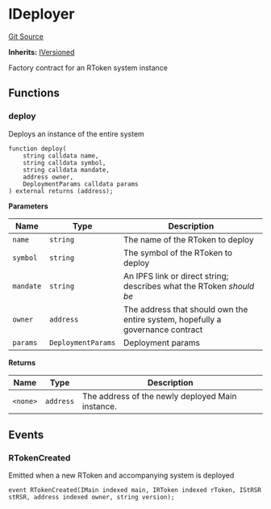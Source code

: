 # IDeployer
[Git Source](https://github.com/larrythecucumber321/protocol/blob/77d337b8595ba96d069ded321419b36a61984170/contracts/interfaces/IDeployer.sol)

**Inherits:**
[IVersioned](/contracts/interfaces/IVersioned.sol/interface.IVersioned.md)

Factory contract for an RToken system instance


## Functions
### deploy

Deploys an instance of the entire system


```solidity
function deploy(
    string calldata name,
    string calldata symbol,
    string calldata mandate,
    address owner,
    DeploymentParams calldata params
) external returns (address);
```
**Parameters**

|Name|Type|Description|
|----|----|-----------|
|`name`|`string`|The name of the RToken to deploy|
|`symbol`|`string`|The symbol of the RToken to deploy|
|`mandate`|`string`|An IPFS link or direct string; describes what the RToken _should be_|
|`owner`|`address`|The address that should own the entire system, hopefully a governance contract|
|`params`|`DeploymentParams`|Deployment params|

**Returns**

|Name|Type|Description|
|----|----|-----------|
|`<none>`|`address`|The address of the newly deployed Main instance.|


## Events
### RTokenCreated
Emitted when a new RToken and accompanying system is deployed


```solidity
event RTokenCreated(IMain indexed main, IRToken indexed rToken, IStRSR stRSR, address indexed owner, string version);
```

